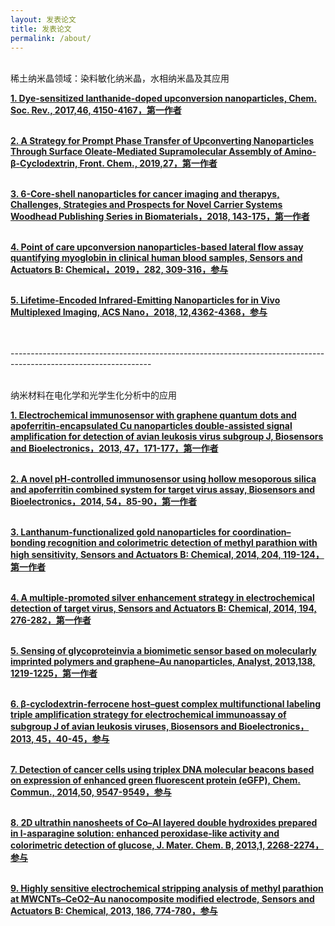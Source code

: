 ```yaml
---
layout: 发表论文
title: 发表论文
permalink: /about/
---
```


<br>  稀土纳米晶领域：染料敏化纳米晶，水相纳米晶及其应用 <br>

<strong><a href="https://pubs.rsc.org/en/content/articlelanding/2017/cs/c7cs00053g#!divAbstract">1. Dye-sensitized lanthanide-doped upconversion nanoparticles, Chem. Soc. Rev., 2017,46, 4150-4167，第一作者</a></strong><br><br>

<strong><a href="https://www.frontiersin.org/articles/10.3389/fchem.2019.00161/full">2. A Strategy for Prompt Phase Transfer of Upconverting Nanoparticles Through Surface Oleate-Mediated Supramolecular Assembly of Amino-β-Cyclodextrin, Front. Chem., 2019,27，第一作者</a></strong><br><br>

<strong><a href="https://www.sciencedirect.com/science/article/pii/B9780081021989000065?via%3Dihub">3.  6-Core-shell nanoparticles for cancer imaging and therapys, Challenges, Strategies and Prospects for Novel Carrier Systems
Woodhead Publishing Series in Biomaterials，2018, 143-175，第一作者</a></strong><br><br>

<strong><a href="https://www.sciencedirect.com/science/article/abs/pii/S0925400518320306?via%3Dihub">4. Point of care upconversion nanoparticles-based lateral flow assay quantifying myoglobin in clinical human blood samples, Sensors and Actuators B: Chemical，2019，282, 309-316，参与</a></strong><br><br>

<strong><a href="https://pubs.acs.org/doi/10.1021/acsnano.7b09189">5. Lifetime-Encoded Infrared-Emitting Nanoparticles for in Vivo Multiplexed Imaging, ACS Nano，2018, 12,4362-4368，参与</a></strong><br><br>

<br>-----------------------------------------------------------------------------------------------------------------<br>

<br>  纳米材料在电化学和光学生化分析中的应用 <br>

<strong><a href="https://www.sciencedirect.com/science/article/pii/S0956566313001802?via%3Dihub">1. Electrochemical immunosensor with graphene quantum dots and apoferritin-encapsulated Cu nanoparticles double-assisted signal amplification for detection of avian leukosis virus subgroup J, Biosensors and Bioelectronics，2013, 47，171-177，第一作者</a></strong><br><br>

<strong><a href="https://www.sciencedirect.com/science/article/pii/S0956566313007537?via%3Dihub">2. A novel pH-controlled immunosensor using hollow mesoporous silica and apoferritin combined system for target virus assay, Biosensors and Bioelectronics，2014, 54，85-90，第一作者</a></strong><br><br>

<strong><a href="https://www.sciencedirect.com/science/article/abs/pii/S0925400514009332?via%3Dihub">3. Lanthanum-functionalized gold nanoparticles for coordination–bonding recognition and colorimetric detection of methyl parathion with high sensitivity, Sensors and Actuators B: Chemical, 2014, 204, 119-124，第一作者</a></strong><br><br>

<strong><a href="https://www.sciencedirect.com/science/article/abs/pii/S0925400513015414?via%3Dihub">4. A multiple-promoted silver enhancement strategy in electrochemical detection of target virus, Sensors and Actuators B: Chemical, 2014, 194, 276-282，第一作者</a></strong><br><br>

<strong><a href="https://pubs.rsc.org/en/content/articlelanding/2013/AN/c2an36297j#!divAbstract">5. Sensing of glycoproteinvia a biomimetic sensor based on molecularly imprinted polymers and graphene–Au nanoparticles, Analyst, 2013,138, 1219-1225，第一作者</a></strong><br><br>

<strong><a href="https://www.sciencedirect.com/science/article/pii/S0956566313000523?via%3Dihub">6. β-cyclodextrin-ferrocene host–guest complex multifunctional labeling triple amplification strategy for electrochemical immunoassay of subgroup J of avian leukosis viruses, Biosensors and Bioelectronics，2013, 45，40-45，参与</a></strong><br><br>

<strong><a href="https://pubs.rsc.org/en/content/articlelanding/2014/CC/C4CC03925D#!divAbstract">7. Detection of cancer cells using triplex DNA molecular beacons based on expression of enhanced green fluorescent protein (eGFP), Chem. Commun., 2014,50, 9547-9549，参与</a></strong><br><br>

<strong><a href="https://pubs.rsc.org/en/content/articlelanding/2013/TB/c3tb00044c#!divAbstract">8. 2D ultrathin nanosheets of Co–Al layered double hydroxides prepared in l-asparagine solution: enhanced peroxidase-like activity and colorimetric detection of glucose, J. Mater. Chem. B, 2013,1, 2268-2274，参与</a></strong><br><br>

<strong><a href="https://www.sciencedirect.com/science/article/abs/pii/S0925400513007491?via%3Dihub">9. Highly sensitive electrochemical stripping analysis of methyl parathion at MWCNTs–CeO2–Au nanocomposite modified electrode, Sensors and Actuators B: Chemical, 2013, 186, 774-780，参与</a></strong><br><br>

<br>  
<br>

